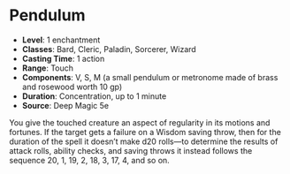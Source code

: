 # Pendulum

- **Level**: 1 enchantment
- **Classes**: Bard, Cleric, Paladin, Sorcerer, Wizard
- **Casting Time**: 1 action
- **Range**: Touch
- **Components**: V, S, M (a small pendulum or metronome made of brass and rosewood worth 10 gp)
- **Duration**: Concentration, up to 1 minute
- **Source**: Deep Magic 5e

You give the touched creature an aspect of regularity in its motions and fortunes. If the target gets a failure on a Wisdom saving throw, then for the duration of the spell it doesn’t make d20 rolls—to determine the results of attack rolls, ability checks, and saving throws it instead follows the sequence 20, 1, 19, 2, 18, 3, 17, 4, and so on.


